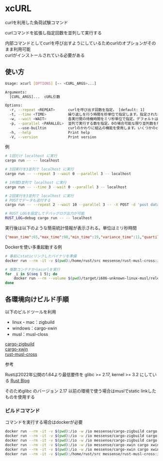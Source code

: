 xcURL
=====


curlを利用した負荷試験コマンド


curlコマンドを拡張し指定回数を並列して実行する

内部コマンドとしてcurlを呼び出すようにしているためcurlのオプションがそのまま利用可能  
curlがインストールされている必要がある  


使い方
-----

```sh
Usage: xcurl [OPTIONS] [-- <CURL_ARGS>...]

Arguments:
  [CURL_ARGS]...  cURL引数

Options:
  -r, --repeat <REPEAT>      curlを呼び出す回数を指定。 [default: 1]
  -t, --time <TIME>          繰り返しを行う時間を秒単位で指定します。指定された時間内で可能な限り繰り返し実行します。このオプションを使用するとき--repeatは無視されます
  -w, --wait <WAIT>          各実行間の待機時間をミリ秒単位で指定。デフォルトは待機なし。 [default: 0]
  -p, --parallel <PARALLEL>  並列で実行する数を指定。0の場合可能な限り並列数を増やす。 [default: 1]
      --use-builtin          curlのかわりに組込の機能を使用します。いくつかのcurlオプションは使えません。詳細は--use-builtinと--helpのオプションでご確認ください。
  -h, --help                 Print help
  -V, --version              Print version
```

例
```sh
# 1回だけ localhost に実行
cargo run -- -- localhost

# 3回実行を3並列で localhost に実行
cargo run -- --repeat 3 --wait 0 --parallel 3 -- localhost

# 3秒間3並列で localhost に実行
cargo run -- --time 3 --wait 0 --parallel 3 -- localhost

# 2回実行を3並列で localhost に実行
# POSTでデータも送付する
cargo run -- --repeat 2 --wait 10 --parallel 3 -- -X POST -d 'post data' localhost

# RUST_LOGを設定してデバッグログ出力が可能
RUST_LOG=debug cargo run -- -- localhost
```

実行後は以下のような簡易統計情報が表示される。単位はミリ秒時間
```json
{"mean_time":65,"max_time":98,"min_time":19,"variance_time":11,"quartile_25":56,"quartile_75":75,"status_count":{"200":100},"error_count":0}
```

Dockerを使い多重起動する例
```sh
# 事前にstaticリンクしたバイナリを準備
docker run --rm -it -v $(pwd):/home/rust/src messense/rust-musl-cross:i686-musl cargo build --release

# 複数コンテナからxcurlを実行
for _i in $(seq 1 5); do
    docker run --rm --volume $(pwd)/target/i686-unknown-linux-musl/release:/app:ro -d alpine/curl sh -c "/app/xcurl --time 10 --parallel 100 -- localhost" &
done
```


各環境向けビルド手順
-----

以下のビルドツールを利用
- linux・mac：zigbuild
- windows：cargo-xwin
- musl：musl-closs

[cargo-zigbuild](https://github.com/rust-cross/cargo-zigbuild)  
[cargo-xwin](https://github.com/rust-cross/cargo-xwin)  
[rust-musl-cross](https://github.com/rust-cross/rust-musl-cross)


参考

Rustは2022年公開の1.64より最低要件を glibc >= 2.17, kernel >= 3.2 にしている
[Rust Blog](https://blog.rust-lang.org/2022/08/01/Increasing-glibc-kernel-requirements.html)

そのためglibc のバージョン 2.17 以前の環境で使う場合はmuslでstatic linkしたものを使用する


### ビルドコマンド

コマンドを実行する場合はdockerが必要

```sh
docker run --rm -it -v $(pwd):/io -w /io messense/cargo-zigbuild cargo zigbuild --release --target x86_64-unknown-linux-gnu.2.17
docker run --rm -it -v $(pwd):/io -w /io messense/cargo-zigbuild cargo zigbuild --release --target aarch64-unknown-linux-gnu.2.17
docker run --rm -it -v $(pwd):/io -w /io messense/cargo-zigbuild cargo zigbuild --release --target universal2-apple-darwin
docker run --rm -it -v $(pwd):/io -w /io messense/cargo-xwin cargo xwin build --release --target x86_64-pc-windows-msvc
docker run --rm -it -v $(pwd):/io -w /io messense/cargo-xwin cargo xwin build --release --target aarch64-pc-windows-msvc
docker run --rm -it -v $(pwd):/home/rust/src messense/rust-musl-cross:i686-musl cargo build --release
```

